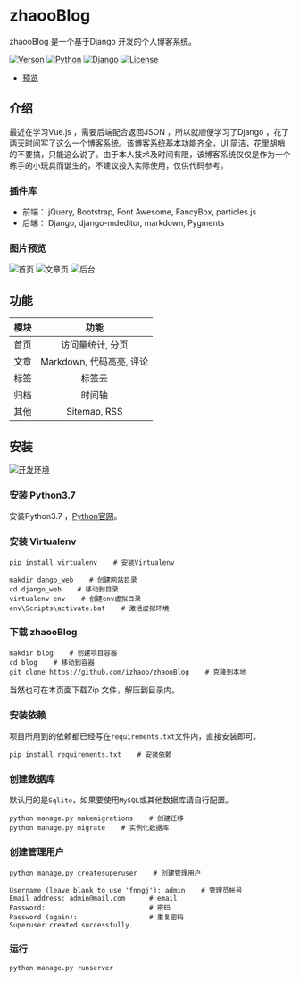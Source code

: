 # zhaooBlog

zhaooBlog 是一个基于Django 开发的个人博客系统。

[![Verson](https://img.shields.io/badge/Release-1.0.0-orange.svg)](https://github.com/izhaoo/zhaooBlog)
[![Python](https://img.shields.io/badge/Python-3.7-blue.svg)](https://www.python.org/downloads/release/python-370/)
[![Django](https://img.shields.io/badge/Django-2.1.1-green.svg)](https://docs.djangoproject.com/en/2.1/releases/2.1.1/)
[![License](https://img.shields.io/badge/License-MIT-red.svg)](https://mit-license.org/)

* [预览](http://demo.izhaoo.com/zhaooblog/)

## 介绍

最近在学习Vue.js ，需要后端配合返回JSON ，所以就顺便学习了Django ，花了两天时间写了这么一个博客系统。该博客系统基本功能齐全，UI 简洁，花里胡哨的不要搞，只能这么说了。由于本人技术及时间有限，该博客系统仅仅是作为一个练手的小玩具而诞生的，不建议投入实际使用，仅供代码参考。

### 插件库

* 前端： jQuery, Bootstrap, Font Awesome, FancyBox, particles.js
* 后端： Django, django-mdeditor, markdown, Pygments

### 图片预览

![首页](https://pic.izhaoo.com/20180902093948.jpg)
![文章页](https://pic.izhaoo.com/20180902094025.jpg)
![后台](https://pic.izhaoo.com/20180902094058.jpg)

## 功能

|模块| 功能|
|:------:|:------:|
|首页|访问量统计, 分页|
|文章|Markdown, 代码高亮, 评论|
|标签|标签云|
|归档|时间轴|
|其他|Sitemap, RSS|

## 安装

[![开发环境](https://img.shields.io/badge/%E5%BC%80%E5%8F%91%E7%8E%AF%E5%A2%83-Win-blue.svg)]()

### 安装 Python3.7

安装Python3.7 ，[Python官网](https://www.python.org/downloads/release/python-370/)。 

### 安装 Virtualenv

```
pip install virtualenv    # 安装Virtualenv

makdir dango_web    # 创建网站目录
cd django_web    # 移动到目录
virtualenv env    # 创建env虚拟目录
env\Scripts\activate.bat    # 激活虚拟环境
```

### 下载 zhaooBlog

```
makdir blog    # 创建项目容器
cd blog    # 移动到容器
git clone https://github.com/izhaoo/zhaooBlog    # 克隆到本地
```

当然也可在本页面下载Zip 文件，解压到目录内。

### 安装依赖

项目所用到的依赖都已经写在`requirements.txt`文件内，直接安装即可。

```
pip install requirements.txt    # 安装依赖
```

### 创建数据库

默认用的是`Sqlite`，如果要使用`MySQL`或其他数据库请自行配置。

```
python manage.py makemigrations    # 创建迁移
python manage.py migrate    # 实例化数据库
```

### 创建管理用户

```
python manage.py createsuperuser    # 创建管理用户

Username (leave blank to use 'fnngj'): admin    # 管理员帐号
Email address: admin@mail.com      # email
Password:                          # 密码
Password (again):                  # 重复密码
Superuser created successfully.
```

### 运行

```
python manage.py runserver
```